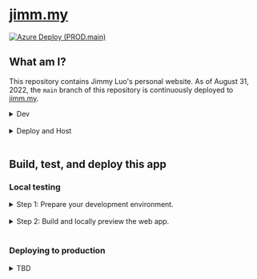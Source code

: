 # [jimm.my](https://jimm.my/)
[![Azure Deploy (PROD.main)](https://github.com/jimmy-zhening-luo/jimmy/actions/workflows/PROD.main.yml/badge.svg)](https://github.com/jimmy-zhening-luo/jimmy/actions/workflows/PROD.main.yml)

## What am I?
This repository contains Jimmy Luo's personal website. As of August 31, 2022, the `main` branch of this repository is continuously deployed to [jimm.my](https://jimm.my/).

<details>
<summary>Dev</summary>

This is a static web app built on [Node.js](https://nodejs.org/en/) using [SvelteKit](https://kit.svelte.dev), a helper that bundles [Svelte](https://svelte.dev/) and [Vite](https://vitejs.dev).

- __[Svelte](https://svelte.dev/)__ enables concise, descriptive, and modular syntax for site content, routing, style, and logic.
- __[Vite](https://vitejs.dev)__ provides a self-contained, minimal-config test and build environment, capable of adapting Svelte code into a compact servable static bundle.

The source is written in [TypeScript](https://typescriptlang.org/) and Svelte.

| Key          | Value                                                |
| ------------ | ---------------------------------------------------- |
| OS           | Windows 11                                           |
| Architecture | amd64                                                |
| IDE          | [Visual Studio Code](https://code.visualstudio.com/) |

</details><br/>

<details>
<summary>Deploy and Host</summary>

The source contained in this repository's `main` branch is continuously built and deployed to an [Azure Static Web App](https://azure.microsoft.com/en-us/products/app-service/static) instance using [GitHub Actions](https://github.com/features/actions).

| Key                    | Value                                                                                   |
| ---------------------- | --------------------------------------------------------------------------------------- |
| Cloud Service Provider | Microsoft Azure                                                                         |
| Cloud App              | [Azure Static Web App](<https://azure.microsoft.com/en-us/products/app-service/static>) |
| CI/CD Connector        | [GitHub Actions](<https://github.com/features/actions>)                                 |

</details><br/>

## Build, test, and deploy this app

### Local testing
<details>
<summary>Step 1: Prepare your development environment.</summary>

1. If you don't already have Node.js, [install Node.js](https://nodejs.org).

1. Clone this Git repository to your local machine.

1. Open a terminal at the root of the repository.

1. Run the following command to install all the required Node.js packages (specified in your project root directory by package.json):

   ```bash
   npm ci
   ```

You now have:

- ... all the necessary project files downloaded to your local directory.
- ... all the necessary dependencies installed to locally build and deploy (test) this web app.

</details><br/>

<details>
<summary>Step 2: Build and locally preview the web app.</summary>

You can now preview what the website will look like once built and deployed, by running the following command:

```bash
npm start
```

If you make changes to the site code, you need to run `npm start` again.
</details><br/>

### Deploying to production
<details>
<summary>TBD</summary>

TBD some point in the future.
</details>

